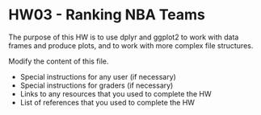 # HW03 - Ranking NBA Teams

The purpose of this HW is to use dplyr and ggplot2 to work with data frames and produce plots, and to work with more complex file structures. 

Modify the content of this file.

- Special instructions for any user (if necessary)
- Special instructions for graders (if necessary)
- Links to any resources that you used to complete the HW
- List of references that you used to complete the HW
